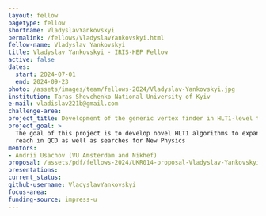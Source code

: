 ```yaml
---
layout: fellow
pagetype: fellow
shortname: VladyslavYankovskyi
permalink: /fellows/VladyslavYankovskyi.html
fellow-name: Vladyslav Yankovskyi
title: Vladyslav Yankovskyi - IRIS-HEP Fellow
active: false
dates:
  start: 2024-07-01
  end: 2024-09-23
photo: /assets/images/team/fellows-2024/Vladyslav-Yankovskyi.jpg
institution: Taras Shevchenko National University of Kyiv
e-mail: vladislav221b@gmail.com
challenge-area:
project_title: Development of the generic vertex finder in HLT1-level trigger at LHCb
project_goal: >
  The goal of this project is to develop novel HLT1 algorithms to expand LHCb physics
  reach in QCD as well as searches for New Physics
mentors:
- Andrii Usachov (VU Amsterdam and Nikhef)
proposal: /assets/pdf/fellows-2024/UKR014-proposal-Vladyslav-Yankovskyi.pdf
presentations:
current_status:
github-username: VladyslavYankovskyi
focus-area:
funding-source: impress-u
---
```

